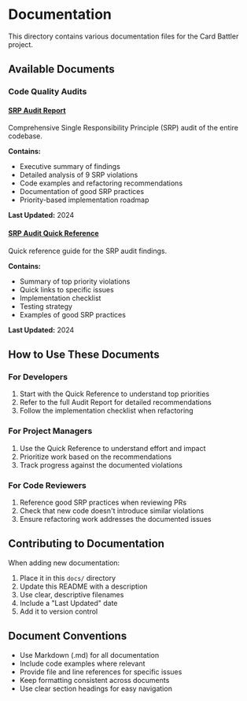 # Documentation

This directory contains various documentation files for the Card Battler project.

## Available Documents

### Code Quality Audits

#### [SRP Audit Report](SRP_AUDIT_REPORT.md)
Comprehensive Single Responsibility Principle (SRP) audit of the entire codebase.

**Contains:**
- Executive summary of findings
- Detailed analysis of 9 SRP violations
- Code examples and refactoring recommendations
- Documentation of good SRP practices
- Priority-based implementation roadmap

**Last Updated:** 2024

#### [SRP Audit Quick Reference](SRP_AUDIT_QUICK_REFERENCE.md)
Quick reference guide for the SRP audit findings.

**Contains:**
- Summary of top priority violations
- Quick links to specific issues
- Implementation checklist
- Testing strategy
- Examples of good SRP practices

**Last Updated:** 2024

## How to Use These Documents

### For Developers
1. Start with the Quick Reference to understand top priorities
2. Refer to the full Audit Report for detailed recommendations
3. Follow the implementation checklist when refactoring

### For Project Managers
1. Use the Quick Reference to understand effort and impact
2. Prioritize work based on the recommendations
3. Track progress against the documented violations

### For Code Reviewers
1. Reference good SRP practices when reviewing PRs
2. Check that new code doesn't introduce similar violations
3. Ensure refactoring work addresses the documented issues

## Contributing to Documentation

When adding new documentation:
1. Place it in this `docs/` directory
2. Update this README with a description
3. Use clear, descriptive filenames
4. Include a "Last Updated" date
5. Add it to version control

## Document Conventions

- Use Markdown (.md) for all documentation
- Include code examples where relevant
- Provide file and line references for specific issues
- Keep formatting consistent across documents
- Use clear section headings for easy navigation
